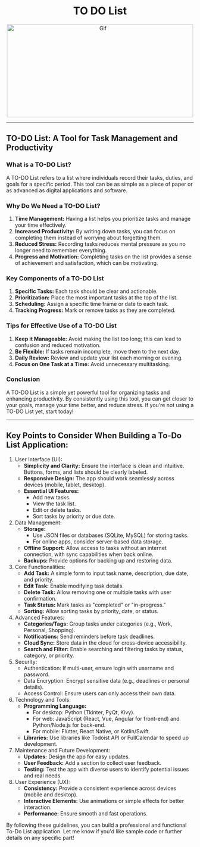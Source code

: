 <div align="center">

# TO DO List
<img alt="Gif" src="https://i.makeagif.com/media/11-24-2013/8l7jir.gif" height="250px" width="500px">
</div>
<hr>

## TO-DO List: A Tool for Task Management and Productivity
### What is a TO-DO List?
A TO-DO List refers to a list where individuals record their tasks, duties, and goals for a specific period. This tool can be as simple as a piece of paper or as advanced as digital applications and software.
### Why Do We Need a TO-DO List?
1. <b>Time Management:</b> Having a list helps you prioritize tasks and manage your time effectively.
2. <b>Increased Productivity:</b> By writing down tasks, you can focus on completing them instead of worrying about forgetting them.
3. <b>Reduced Stress:</b> Recording tasks reduces mental pressure as you no longer need to remember everything.
4. <b>Progress and Motivation:</b> Completing tasks on the list provides a sense of achievement and satisfaction, which can be motivating.
### Key Components of a TO-DO List
1. <b>Specific Tasks:</b> Each task should be clear and actionable.
2. <b>Prioritization:</b> Place the most important tasks at the top of the list.
3. <b>Scheduling:</b> Assign a specific time frame or date to each task.
4. <b>Tracking Progress:</b> Mark or remove tasks as they are completed.
### Tips for Effective Use of a TO-DO List
1. <b>Keep it Manageable:</b> Avoid making the list too long; this can lead to confusion and reduced motivation.
2. <b>Be Flexible:</b> If tasks remain incomplete, move them to the next day.
3. <b>Daily Review:</b> Review and update your list each morning or evening.
4. <b>Focus on One Task at a Time:</b> Avoid unnecessary multitasking.
### Conclusion
A TO-DO List is a simple yet powerful tool for organizing tasks and enhancing productivity. By consistently using this tool, you can get closer to your goals, manage your time better, and reduce stress. If you’re not using a TO-DO List yet, start today!
<hr>

## Key Points to Consider When Building a To-Do List Application:
1. User Interface (UI):
   - <b>Simplicity and Clarity:</b> Ensure the interface is clean and intuitive. Buttons, forms, and lists should be clearly labeled.
   - <b>Responsive Design:</b> The app should work seamlessly across devices (mobile, tablet, desktop).
   - <b>Essential UI Features:</b>
       - Add new tasks.
       - View the task list.
       - Edit or delete tasks.
       - Sort tasks by priority or due date.
2. Data Management:
   - <b>Storage:</b>
      - Use JSON files or databases (SQLite, MySQL) for storing tasks.
      - For online apps, consider server-based data storage.
   - <b>Offline Support:</b> Allow access to tasks without an internet connection, with sync capabilities when back online.
   - <b>Backups:</b> Provide options for backing up and restoring data.
3. Core Functionalities:
   - <b>Add Task:</b> A simple form to input task name, description, due date, and priority.
   - <b>Edit Task:</b> Enable modifying task details.
   - <b>Delete Task:</b> Allow removing one or multiple tasks with user confirmation.
   - <b>Task Status:</b> Mark tasks as "completed" or "in-progress."
   - <b>Sorting:</b> Allow sorting tasks by priority, date, or status.
4. Advanced Features:
   - <b>Categories/Tags:</b> Group tasks under categories (e.g., Work, Personal, Shopping).
   - <b>Notifications:</b> Send reminders before task deadlines.
   - <b>Cloud Sync:</b> Store data in the cloud for cross-device accessibility.
   - <b>Search and Filter:</b> Enable searching and filtering tasks by status, category, or priority.
5. Security:
   - Authentication: If multi-user, ensure login with username and password.
   - Data Encryption: Encrypt sensitive data (e.g., deadlines or personal details).
   - Access Control: Ensure users can only access their own data.
6. Technology and Tools:
   - <b>Programming Language:</b>
      - For desktop: Python (Tkinter, PyQt, Kivy).
      - For web: JavaScript (React, Vue, Angular for front-end) and Python/Node.js for back-end.
      - For mobile: Flutter, React Native, or Kotlin/Swift.
   - <b>Libraries:</b> Use libraries like Todoist API or FullCalendar to speed up development.
7. Maintenance and Future Development:
   - <b>Updates:</b> Design the app for easy updates.
   - <b>User Feedback:</b> Add a section to collect user feedback.
   - <b>Testing:</b> Test the app with diverse users to identify potential issues and real needs.
8. User Experience (UX):
   - <b>Consistency:</b> Provide a consistent experience across devices (mobile and desktop).
   - <b>Interactive Elements:</b> Use animations or simple effects for better interaction.
   - <b>Performance:</b> Ensure smooth and fast operations.
     
By following these guidelines, you can build a professional and functional To-Do List application. Let me know if you'd like sample code or further details on any specific part!




